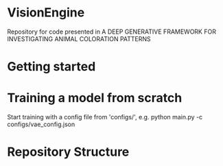 # VisionEngine
Repository for code presented in A DEEP GENERATIVE FRAMEWORK FOR INVESTIGATING ANIMAL COLORATION PATTERNS

# Getting started

# Training a model from scratch
Start training with a config file from 'configs/', e.g. python main.py -c configs/vae_config.json

# Repository Structure
```bash

```